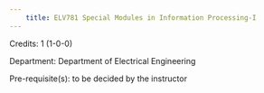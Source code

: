 ```yaml
---
    title: ELV781 Special Modules in Information Processing-I
---
```

Credits: 1 (1-0-0)

Department: Department of Electrical Engineering

Pre-requisite(s): to be decided by the instructor